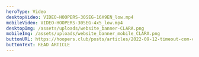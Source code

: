 ```yaml
---
heroType: Video
desktopVideo: VIDEO-HOOPERS-30SEG-16X9EN_low.mp4
mobileVideo: VIDEO-HOOPERS-30SEG-4x5_low.mp4
desktopImg: /assets/uploads/website_banner-CLARA.png
mobileImg: /assets/uploads/website_banner_mobile_CLARA.png
buttonURL: https://hoopers.club/posts/articles/2022-09-12-timeout-com-clara-silva/
buttonText: READ ARTICLE
---
```

